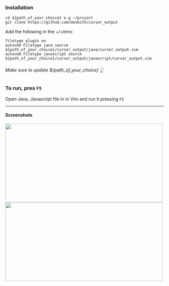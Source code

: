 ### Installation


```
cd ${path_of_your_choice} e.g ~/project 
git clone https://github.com/devbith/cursor_output
```
Add the following in the ~/.vimrc
```
filetype plugin on
autocmd Filetype java source ${path_of_your_choice}/cursor_output/java/cursor_output.vim
autocmd Filetype javascript source ${path_of_your_choice}/cursor_output/javascript/cursor_output.vim
```
###### Make sure to update ${path_of_your_choice} 👆 

### To run, pres ```F5```
Open Java, Javascript file in in Vim and run it pressing ```F5``` 


<hr>

#### Screenshots
<img src="https://lh3.googleusercontent.com/OmdL3tTibWazf-H6UCJ_98VifQfQuhWODLTP6fL615MxgdCEL5uFTeuecIqybhp5YnfPwjtx84fTqOFkpyRUXkNTaoW7_LblgHxM4cc0iuEpAE8k8XHV692Kl_a2e3JSYcYBgNwV-bs0n1c8XF7npHimZndyCT6z4WR0dJ-p0BIRyvG-DHc4nRSmo5LqG2FW02urKp9jnFCVMOfIAJ0MkXHf0qr-o2DJTdPxzH5usDMoLso8YY4it9YD-SEGRoZ-XLXmXjsO7sX1uiHG4-UCH0i7blYL9b_9GHARH4uDgECQRz-PsTQ1ADY6I3G5FN2BIZSFCo4VDPnfpM-RRzcCpv3Ma6GkESNY6Q4u5_ziQDKXv_2grpECrU-Iu50MsILKHJrrTMb3u-5KIxMyvKqr223Ne7H8gnKePQalQbx6i4SxDjW3y03HdmhBhzN2zpcshTERE5OKcqBfwpLhIMGG8Lhcc-NNvflH_sbY5rFEU7ToCm59vofr6h_MCGMBahE7FZ2cy0ymM0wJTzXi5m2K1ip1DqoVwLJi5zkf8lhEborm5Xnr3WmzUbPBwcIhcheMjwUXWdOyvJB_5bSyMi95mNFvJ9Bkq8_DYzfsN-tKkojLPq3oVFVyk_a7gVbxoLJYn6a9zIGGvB7LfvDPH5V4sD7r-jzY3bWo9tutG9P3xu9GfSRN341jb2toYPlLSXFfKLMV36OfNk3HDL-luXUG4xuH0HBpKxqK77BP2u3AeY8TUDD-ImJjtA0MUZuYsaxwyCs0xmWvj-XoA-gBoUxAMeofjYiBeZN7=w454-h220-no?authuser=0" width="500" height="250" />

<img src="https://lh3.googleusercontent.com/-ee4Z5_wFDucJGDhUiGW9VMADuTgTXQ3D9x9AJaGu3XZCgvba4ICFAfNf6a2w7xrM6FD5ub_biP8ROIHilbfShkx3hHynTdF5_NqwK9weQN79QwNXAYCaUjXH0-ofaBgoQY69_lxjqbENarx0wZzHe1TBaUwD3DSzcphRQDCCMSPz5SVZax_7TcXmnKANkS7Nsw7cSCCP3s75A8rb-B3Kq-o-5gsvq_aC5zlqQ4fXZpcxFmx5-k3LI31BwxAnewCHBp1wloyZptEwsrTXV0qXDGsp2No2DiOsi2dlqH10bykXwbtdNeqHrqs5cU1F9r0k6FM610F01ZeRQomILYXtscCq1lVynXZ01KjMr1G_U7Irx2i7eC_Esz51LbFshsf3sf8RIezLBa8fzTqea3wlR0np0drBkgE5slkHX49zYgjzV74KcqoBYl5apVgKhz8FxsBGfqnvAfDUZDvmV9JsdNyIBVkIc5FPTfed-UGb3fdYBWfVwRu9AbAgosM__UNt8170jD-rn5-hvwWKYCeMtiuyTzOj-F0hdB8ag2bRefeZePECHQ3Ct19fqaya7GopSEU5SGJjBZhCzSkEZ3BPaxd8gI7uF2v11bZwaGBqyAoj1di3Q-rkX-KaFrApfR95jlNASBAkM_j_UjfjNFFNjl9FzJYMJXPcgV2eEZG4YhS5MvS28NqDLTKsZgQKmfA51BU0gxQKk4rKCpZyUyLohY5ye_JKMubBLJm6PLRy2jFZXBRYusw6mVm8mbqGF8G9fOGKrmPvnPpY5H1uN5_Gnd6qGBZKOxC=w1304-h650-no?authuser=0"  width="500" height="250" />
 


